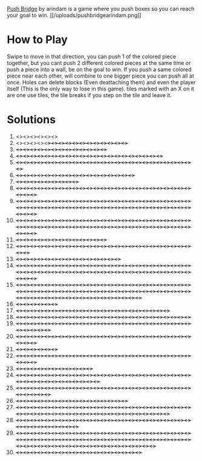 [Push Bridge](https://play.fancade.com/611537E4661AC451) by arindam is a game where you push boxes so you can reach your goal to win.
[[/uploads/pushbridgearindam.png]]

# How to Play
Swipe to move in that direction, you can push 1 of the colored piece together, but you cant push 2 different colored pieces at the same time or push a piece into a wall, be on the goal to win. If you push a same colored piece near each other, will combine to one bigger piece you can push all at once. Holes can delete blocks (Even deattaching them) and even the player itself (This is the only way to lose in this game). tiles marked with an X on it are one use tiles, the tile breaks if you step on the tile and leave it.
# Solutions

1. <<E>><<E>><<E>><<E>><<E>><<E>>
2. <<W>><<N>><<N>><<E>><<S>><<W>><<S>><<E>><<E>><<E>><<E>><<S>><<E>><<N>><<N>><<N>>
3. <<E>><<S>><<E>><<E>><<E>><<N>><<W>><<W>><<W>><<W>><<W>><<W>><<W>>
4. <<N>><<E>><<E>><<N>><<E>><<S>><<W>><<S>><<E>><<N>><<W>><<W>><<W>><<S>><<E>><<E>><<E>><<E>><<E>><<E>><<E>>
5. <<E>><<E>><<S>><<E>><<S>><<S>><<E>><<N>><<N>><<W>><<W>><<N>><<N>><<E>><<N>><<E>><<S>><<S>><<S>><<W>><<S>><<E>><<E>><<E>><<E>><<E>>
6. <<S>><<E>><<N>><<S>><<W>><<W>><<W>><<W>><<N>><<E>><<E>><<E>><<E>><<E>><<E>><<E>><<E>>
7. <<N>><<N>><<E>><<E>><<S>><<E>><<S>><<E>><<E>>
8. <<W>><<W>><<N>><<N>><<N>><<S>><<S>><<S>><<S>><<E>><<E>><<E>><<E>><<E>><<N>><<W>><<W>><<W>><<W>><<S>><<W>><<N>><<N>><<W>><<N>><<E>><<E>><<E>>
9. <<N>><<E>><<W>><<S>><<S>><<E>><<N>><<W>><<N>><<E>><<E>><<E>><<E>><<E>><<E>><<S>><<N>><<W>><<W>><<S>><<E>><<N>><<E>><<S>><<S>><<S>><<S>><<S>><<S>><<W>><<E>><<N>><<N>><<W>><<S>><<E>><<S>><<W>><<W>><<W>><<W>><<N>><<S>><<W>><<W>><<N>><<E>><<S>><<E>><<N>><<N>><<N>><<E>>
10. <<W>><<E>><<E>><<N>><<W>><<W>><<S>><<W>><<W>><<N>><<N>><<N>><<N>><<N>><<E>><<E>><<N>><<E>><<N>><<E>><<S>><<S>><<S>><<N>><<N>><<W>><<W>><<S>><<E>><<N>><<E>><<S>><<S>><<S>><<N>><<W>><<N>><<W>><<W>><<W>><<S>><<S>><<S>><<S>><<S>><<E>><<E>><<N>><<E>><<E>><<E>><<E>><<S>>
11. <<S>><<W>><<W>><<N>><<E>><<S>><<E>><<N>><<N>><<N>><<N>><<W>><<W>>
12. <<S>><<W>><<W>><<N>><<N>><<N>><<E>><<S>><<W>><<S>><<E>><<E>><<E>><<E>><<N>><<N>><<E>><<S>><<W>><<S>><<E>><<E>><<E>><<E>><<E>><<N>><<N>>
13. <<W>><<S>><<S>><<E>><<N>><<W>><<N>><<E>><<E>><<E>><<N>><<E>><<S>><<S>><<S>>
14. <<N>><<N>><<E>><<N>><<N>><<E>><<S>><<W>><<S>><<E>><<N>><<N>><<W>><<W>><<W>><<W>><<S>><<S>><<S>><<E>><<E>><<S>><<E>><<N>><<W>><<N>><<E>><<E>><<E>><<W>><<N>><<N>><<E>><<E>><<S>><<S>><<S>><<S>><<S>><<E>><<S>><<W>><<N>><<W>><<S>><<S>><<S>><<W>><<W>><<W>><<W>><<N>><<N>>
15. <<S>><<W>><<W>><<W>><<W>><<N>><<N>><<E>><<E>><<E>><<E>><<N>><<N>><<N>><<E>><<W>><<N>><<N>><<N>><<E>><<S>><<S>><<E>><<S>><<W>><<N>><<W>><<S>><<S>><<S>><<S>><<S>><<S>><<E>><<E>><<E>><<E>><<N>><<N>><<W>><<W>><<W>><<W>><<N>><<N>><<N>><<W>><<E>><<N>><<N>><<N>><<W>><<S>><<S>><<W>><<S>><<E>><<N>><<E>><<S>><<S>><<S>><<S>><<S>><<S>><<S>><<S>><<S>>
16. <<E>><<E>><<E>><<E>><<E>><<E>>
17. <<E>><<S>><<W>><<W>><<N>><<W>><<N>><<E>><<E>><<E>><<S>><<E>><<E>><<N>><<N>><<N>><<N>><<W>><<W>><<S>><<W>><<W>>
18. <<S>><<E>><<E>><<E>><<W>><<W>><<W>><<W>><<W>><<W>><<N>><<N>><<E>><<S>><<W>><<S>><<E>><<E>><<E>><<E>><<S>><<E>><<N>><<N>><<N>>
19. <<N>><<N>><<E>><<E>><<W>><<W>><<S>><<E>><<N>><<N>><<E>><<E>><<E>><<S>><<S>><<S>><<W>><<N>><<S>><<W>><<W>><<N>><<N>><<N>><<E>><<S>><<N>><<E>><<N>><<N>>
20. <<N>><<N>><<E>><<S>><<S>><<N>><<N>><<E>><<S>><<N>><<E>><<E>><<S>><<N>><<W>><<W>><<W>><<S>><<S>><<E>><<E>><<E>><<E>><<E>><<E>><<N>><<N>><<W>>
21. <<N>><<E>><<E>><<E>><<E>><<S>>
22. <<N>><<N>><<N>><<N>><<E>><<N>><<W>><<W>><<W>><<S>><<S>><<S>><<W>><<S>><<S>><<E>><<N>><<N>><<N>><<N>><<W>><<N>><<E>><<E>><<E>><<E>><<E>><<E>>
23. <<N>><<N>><<N>><<E>><<N>><<W>><<W>><<N>><<N>><<E>><<E>>
24. <<W>><<W>><<N>><<N>><<N>><<E>><<S>><<W>><<S>><<S>><<E>><<N>><<N>><<W>><<N>><<E>><<S>><<E>><<N>><<E>><<E>><<S>><<S>><<S>><<W>><<N>><<N>><<E>><<N>><<W>><<S>><<W>><<N>><<N>><<N>><<N>><<N>>
25. <<E>><<N>><<W>><<W>><<N>><<W>><<S>><<S>><<W>><<N>><<E>><<E>><<N>><<E>><<S>><<S>><<S>><<W>><<N>><<N>><<N>><<N>><<W>><<N>><<E>><<S>><<E>><<N>><<N>><<N>>
26. <<E>><<E>><<E>><<E>><<S>><<E>><<N>><<N>><<N>><<N>><<N>><<W>><<W>><<W>><<W>><<W>>
27. <<S>><<E>><<E>><<E>><<N>><<E>><<E>><<S>><<W>><<W>><<E>><<E>><<S>><<S>><<S>><<S>><<W>><<W>><<N>><<N>><<E>><<E>><<S>><<W>><<S>><<W>><<N>><<N>><<N>><<N>><<E>><<N>><<N>><<W>><<S>><<E>><<S>><<W>><<W>><<W>><<W>><<N>><<W>><<S>><<S>><<S>><<S>>
28. <<S>><<E>><<S>><<S>><<S>><<W>><<S>><<S>><<E>><<E>><<E>><<E>><<E>><<N>><<N>><<E>><<E>><<S>><<W>><<E>><<S>><<S>><<W>><<N>><<N>><<N>><<S>><<W>><<N>><<N>><<N>><<N>><<N>><<E>>
29. <<W>><<W>><<E>><<E>><<S>><<E>><<E>><<E>><<N>><<W>><<W>><<W>><<W>><<W>><<W>><<W>><<W>><<W>><<W>><<S>><<S>><<S>><<N>><<N>><<N>><<N>><<N>><<E>><<S>><<S>><<E>><<S>><<W>><<N>><<W>><<S>><<S>><<S>><<S>><<N>><<N>><<N>><<N>><<N>><<N>><<W>><<S>><<S>><<W>><<S>><<E>><<N>><<E>><<S>><<S>><<S>><<S>><<S>><<S>><<S>><<E>><<E>><<E>><<N>><<E>><<E>><<S>><<E>><<E>><<E>>
30. <<N>><<N>><<W>><<N>><<E>><<E>><<E>><<E>><<E>><<S>><<S>><<E>><<E>><<S>><<S>><<W>><<W>><<W>>